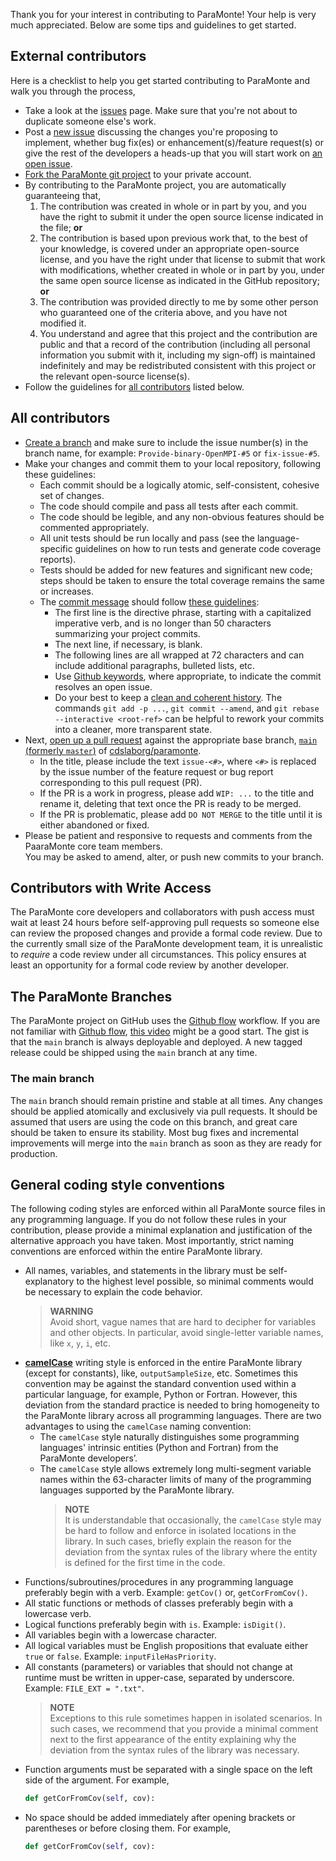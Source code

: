 
Thank you for your interest in contributing to ParaMonte! Your help is very much appreciated. 
Below are some tips and guidelines to get started. 

## External contributors  

Here is a checklist to help you get started contributing to ParaMonte and walk you through the process,  

+   Take a look at the [issues](https://github.com/cdslaborg/paramonte/issues) page. Make sure that you're not about to duplicate someone else's work.  
+   Post a [new issue](https://github.com/cdslaborg/paramonte/issues/new/choose) discussing the changes you're proposing to implement, 
    whether bug fix(es) or enhancement(s)/feature request(s) 
    or give the rest of the developers a heads-up that you will start work on [an open issue](https://github.com/cdslaborg/paramonte/issues).  
+   [Fork the ParaMonte git project](https://help.github.com/articles/fork-a-repo/) to your private account.  
+   By contributing to the ParaMonte project, you are automatically guaranteeing that,  
    1.  The contribution was created in whole or in part by you, and you have the right to submit it under the open source license indicated in the file; **or**  
    1.  The contribution is based upon previous work that, to the best of your knowledge, 
    is covered under an appropriate open-source license, and you have the right under that license to submit that work with modifications, 
    whether created in whole or in part by you, under the same open source license as indicated in the GitHub repository; **or**  
    1.  The contribution was provided directly to me by some other person who guaranteed one of the criteria above, and you have not modified it.  
    1.  You understand and agree that this project and the contribution are public and that a record of the contribution 
        (including all personal information you submit with it, including my sign-off) is maintained indefinitely 
        and may be redistributed consistent with this project or the relevant open-source license(s).  
+   Follow the guidelines for [all contributors](#all-contributors) listed below.  

## All contributors  

+   [Create a branch](https://help.github.com/articles/creating-and-deleting-branches-within-your-repository/) and make sure to include the issue number(s) in the branch name, for example: `Provide-binary-OpenMPI-#5` or `fix-issue-#5`.  
+   Make your changes and commit them to your local repository, following these guidelines:  
    +   Each commit should be a logically atomic, self-consistent, cohesive set of changes.  
    +   The code should compile and pass all tests after each commit.  
    +   The code should be legible, and any non-obvious features should be commented appropriately.  
    +   All unit tests should be run locally and pass (see the language-specific guidelines on how to run tests and generate code coverage reports). 
    +   Tests should be added for new features and significant new code; steps should be taken to ensure the total coverage remains the same or increases.
    +   The [commit message](https://robots.thoughtbot.com/5-useful-tips-for-a-better-commit-message) should follow [these guidelines](https://tbaggery.com/2008/04/19/a-note-about-git-commit-messages.html):  
        +   The first line is the directive phrase, starting with a capitalized imperative verb, and is no longer than 50 characters summarizing your project commits.  
        +   The next line, if necessary, is blank.  
        +   The following lines are all wrapped at 72 characters and can include additional paragraphs, bulleted lists, etc.  
        +   Use [Github keywords](https://help.github.com/articles/closing-issues-via-commit-messages/#closing-an-issue-in-a-different-repository), where appropriate, to indicate the commit resolves an open issue.  
        +   Do your best to keep a [clean and coherent history](https://www.notion.so/reviewboard/Keeping-Commit-Histories-Clean-0f717c4e802c4a0ebd852cf9337ce5d2). 
            The commands `git add -p ...`, `git commit --amend`, and `git rebase --interactive <root-ref>` 
            can be helpful to rework your commits into a cleaner, more transparent state.  
+   Next, [open up a pull request](https://github.com/cdslaborg/paramonte/compare) against the appropriate base branch, [`main` (formerly `master`)](https://github.com/cdslaborg/paramonte/tree/main) of [cdslaborg/paramonte](https://github.com/cdslaborg/paramonte).  
    +   In the title, please include the text `issue-<#>`, where `<#>` is replaced by 
        the issue number of the feature request or bug report corresponding to this pull request (PR).  
    +   If the PR is a work in progress, please add `WIP: ...` to the title and rename it, deleting that text once the PR is ready to be merged.  
    +   If the PR is problematic, please add `DO NOT MERGE` to the title until it is either abandoned or fixed.  
+   Please be patient and responsive to requests and comments from the PaaraMonte core team members.  
    You may be asked to amend, alter, or push new commits to your branch.  

## Contributors with Write Access  

The ParaMonte core developers and collaborators with push access must wait at least 24 hours before self-approving 
pull requests so someone else can review the proposed changes and provide a formal code review. 
Due to the currently small size of the ParaMonte development team, it is unrealistic to *require* a code review under 
all circumstances. This policy ensures at least an opportunity for a formal code review by another developer.  

## The ParaMonte Branches  

The ParaMonte project on GitHub uses the [Github flow](https://guides.github.com/introduction/flow/) workflow. If you are not familiar with [Github flow](https://guides.github.com/introduction/flow/), [this video](https://www.youtube.com/watch?v=EwWZbyjDs9c&feature=youtu.be&list=PLg7s6cbtAD17uAwaZwiykDci_q3te3CTY) might be a good start. The gist is that the `main` branch is always deployable and deployed. A new tagged release could be shipped using the `main` branch at any time.

### The main branch  

The `main` branch should remain pristine and stable at all times. Any changes should be applied atomically and exclusively via pull requests. It should be assumed that users are using the code on this branch,
and great care should be taken to ensure its stability. Most bug fixes and incremental improvements will merge into the `main` branch as soon as they are ready for production.

## General coding style conventions  

The following coding styles are enforced within all ParaMonte source files in any programming language. If you do not follow these rules in your contribution, please provide a minimal explanation and justification of the alternative approach you have taken. Most importantly, strict naming conventions are enforced within the entire ParaMonte library.  

+   All names, variables, and statements in the library must be self-explanatory to the highest level possible, so minimal comments would be necessary to explain the code behavior.  
    > **WARNING**  
    > Avoid short, vague names that are hard to decipher for variables and other objects. In particular, avoid single-letter variable names, like `x`, `y`, `i`, etc.  
+   [**camelCase**](https://en.wikipedia.org/wiki/Camel_case) writing style is enforced in the entire ParaMonte library (except for constants), like, `outputSampleSize`, etc.  Sometimes this convention may be against the standard convention used within a particular language, for example, Python or Fortran. However, this deviation from the standard practice is needed to bring homogeneity to the ParaMonte library across all programming languages. There are two advantages to using the `camelCase` naming convention:  
    +   The `camelCase` style naturally distinguishes some programming languages' intrinsic entities (Python and Fortran) from the ParaMonte developers’.  
    +   The `camelCase` style allows extremely long multi-segment variable names within the 63-character limits of many of the programming languages supported by the ParaMonte library.  
        > **NOTE**  
        > It is understandable that occasionally, the `camelCase` style may be hard to follow and enforce in isolated locations in the library. 
        > In such cases, briefly explain the reason for the deviation from the syntax rules of the library where the entity is defined for the first time in the code.  
+ Functions/subroutines/procedures in any programming language preferably begin with a verb. Example: `getCov()` or, `getCorFromCov()`.  
+   All static functions or methods of classes preferably begin with a lowercase verb.
+   Logical functions preferably begin with `is`. Example: `isDigit()`.  
+   All variables begin with a lowercase character. 
+   All logical variables must be English propositions that evaluate either `true` or `false`. Example: `inputFileHasPriority`.  
+   All constants (parameters) or variables that should not change at runtime must be written in upper-case, separated by underscore. Example: `FILE_EXT = ".txt"`.  
    > **NOTE**  
    > Exceptions to this rule sometimes happen in isolated scenarios. In such cases, we recommend that you provide a minimal comment next to the first appearance of the entity explaining why the deviation from the syntax rules of the library was necessary.  
+   Function arguments must be separated with a single space on the left side of the argument. For example,  
    ```python  
    def getCorFromCov(self, cov):
    ```  
+   No space should be added immediately after opening brackets or parentheses or before closing them. For example,  
    ```python  
    def getCorFromCov(self, cov):
    ```  
